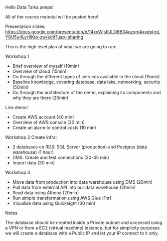 Hello Data Talks peeps!

All of the course material will be posted here!

Presentation slides:
https://docs.google.com/presentation/d/14xoWjsRJLO8B04qzxm4xvdpIrpLY8U5u4LyHlKto-zw/edit?usp=sharing

This is the high level plan of what we are going to run:

Workshop 1

- Brief overview of myself (10min)
- Overview of cloud (15min)
- Go through the different types of services available in the cloud (15min)
- Baseline knowledge, covering database, data lake, networking, security (50min)
- Go through the architecture of the demo, explaining its components and why they are there (20min)

Live demo! 
- Create AWS account (40 min)
- Overview of AWS console (20 min)
- Create an alarm to control costs (10 min)

Workshop 2
Create infra:
- 2 databases on RDS: SQL Server (production) and Postgres (data warehouse) (1 hour)
- DMS. Create and test connections (30-45 min)
- Import data (30 min) 

Workshop 3
- Move data from production into data warehouse using DMS (20min) 
- Pull data from external API into our data warehouse (20min)
- Read data using Athena (20min)
- Run simple transformation using AWS Glue (1hr)
- Visualise data using Quicksight (30 min)



Notes

The database should be created inside a Private subnet and accessed using a VPN or from a EC2 (virtual machine) instance, but for simplicity purposes we will create a database with a Public IP and let your IP connect to it only.